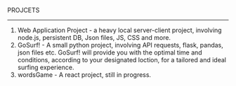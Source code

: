 PROJCETS
_____________

1. Web Application Project - a heavy local server-client project, involving node.js, persistent DB, Json files, JS, CSS and more.
2. GoSurf! -  A small python project, involving API requests, flask, pandas, json files etc.
   GoSurf! will provide you with the optimal time and conditions, according to your designated loction,
   for a tailored and ideal surfing experience.
3. wordsGame - A react project, still in progress.


